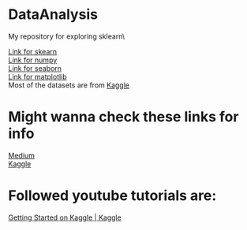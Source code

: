 # DataAnalysis
My repository for exploring sklearn\


[Link for skearn](https://scikit-learn.org/stable/)\
[Link for numpy](https://numpy.org/doc/)\
[Link for seaborn](https://seaborn.pydata.org/)\
[Link for matplotlib](https://matplotlib.org/stable/index.html)\
Most of the datasets are from [Kaggle](https://www.kaggle.com/)

# Might wanna check these links for info
[Medium](https://medium.datadriveninvestor.com/51-data-sets-for-beginner-data-science-and-machine-learning-projects-61edf14095a0)\
[Kaggle](https://www.kaggle.com/code/rtatman/fun-beginner-friendly-datasets)

# Followed youtube tutorials are: 
[Getting Started on Kaggle | Kaggle](https://www.youtube.com/playlist?list=PLqFaTIg4myu8gbDh6oBl7XRYNBlthpDEW)
